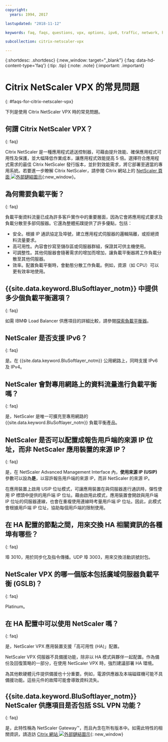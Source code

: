 ```yaml
---
copyright:
  years: 1994, 2017

lastupdated: "2018-11-12"

keywords: faq, faqs, questions, vpx, options, ipv6, traffic, network, ha, ssl, vpn

subcollection: citrix-netscaler-vpx

---
```


{:shortdesc: .shortdesc}
{:new_window: target="_blank"}
{:faq: data-hd-content-type='faq'}
{:tip: .tip}
{:note: .note}
{:important: .important}

# Citrix NetScaler VPX 的常見問題
{: #faqs-for-citrix-netscaler-vpx}

下列是使用 Citrix NetScaler VPX 時的常見問題。

## 何謂 Citrix NetScaler VPX？
{: faq}

Citrix NetScaler 是一種應用程式遞送控制器，可藉由提升效能、確保應用程式可用性及保護，並大幅降低作業成本，讓應用程式效能提高 5 倍。選擇符合應用程式需求的最佳 Citrix NetScaler 發行版本，並針對效能需求，將它部署至適當的專用系統。若要進一步瞭解 Citrix NetScaler，請參閱 Citrix 網站上的 [NetScaler 頁面 ![外部鏈結圖示](../../icons/launch-glyph.svg "外部鏈結圖示")](http://www.citrix.com/products/netscaler-application-delivery-controller/overview.html){:new_window}。

## 為何需要負載平衡？
{: faq}

負載平衡資料流量已成為許多客戶實作中的重要層面，因為它會將應用程式要求及負載分散至多部伺服器。它還為整體拓蹼提供了許多優點，包括：

* 安全。根據 IP 通訊協定及埠號，建立應用程式伺服器的邏輯隔離，或拒絕資料流量要求。
* 高可用性。內容會抄寫至儲存區或伺服器群組，保證其可供主機使用。
* 可調整性。其他伺服器會隨著需求的增加而增加，讓負載平衡器將工作負載分散至其他伺服器。
* 效率。配置負載平衡時，會動態分散工作負載。例如，資源（如 CPU）可以更有效率地使用。

## {{site.data.keyword.BluSoftlayer_notm}} 中提供多少個負載平衡選項？
{: faq}

如需 IBM© Load Balancer 供應項目的詳細比較，請參閱[探索負載平衡器](/docs/infrastructure/loadbalancer-service?topic=loadbalancer-service-explore)。

## NetScaler 是否支援 IPv6？
{: faq}

是。在 {{site.data.keyword.BluSoftlayer_notm}} 公用網路上，同時支援 IPv6 及 IPv4。

## NetScaler 會對專用網路上的資料流量進行負載平衡嗎？
{: faq}

是，NetScaler 是唯一可擴充至專用網路的 {{site.data.keyword.BluSoftlayer_notm}} 負載平衡產品。

## NetScaler 是否可以配置成報告用戶端的來源 IP 位址，而非 NetScaler 應用裝置的來源 IP？
{: faq}

是，在 NetScaler Advanced Management Interface 內，**使用來源 IP (USIP)** 參數可以設為**是**，以容許報告用戶端的來源 IP，而非 NetScaler 的來源 IP。

在應用裝置上啟用 USIP 位址模式，可讓應用裝置在與伺服器進行通訊時，彈性使用 IP 標頭中提供的用戶端 IP 位址。藉由啟用此模式，應用裝置會開啟與用戶端 IP 位址的伺服器連線，也會在重複使用連線時考量用戶端 IP 位址。因此，此模式會根據用戶端 IP 位址，協助每個用戶端的限制使用。

## 在 HA 配置的節點之間，用來交換 HA 相關資訊的各種埠有哪些？
{: faq}

埠 3010，用於同步化及指令傳播。UDP 埠 3003，用來交換活動訊號封包。

## NetScaler VPX 的哪一個版本包括廣域伺服器負載平衡 (GSLB)？
{: faq}

Platinum。

## 在 HA 配置中可以使用 NetScaler 嗎？
{: faq}

是，NetScaler VPX 應用裝置支援「高可用性 (HA)」配置。

NetScaler VPX 伺服器不具備援功能，除非以 HA 模式與夥伴一起配置。作為備份及回復策略的一部分，在使用 NetScaler VPX 時，強烈建議部署 HA 環境。

為其他軟硬體元件提供備援也十分重要。例如，電源供應器及本端磁碟機可能不具備援功能。這些元件的故障可能會導致資料流失。

## {{site.data.keyword.BluSoftlayer_notm}} NetScaler 供應項目是否包括 SSL VPN 功能？
{: faq}

是，此特性稱為 NetScaler Gateway™，而且內含在所有版本中。如需此特性的相關資訊，請造訪 [Citrix 網站 ![外部鏈結圖示](../../icons/launch-glyph.svg "外部鏈結圖示")](https://www.citrix.com/products/netscaler-adc/){: new_window}
